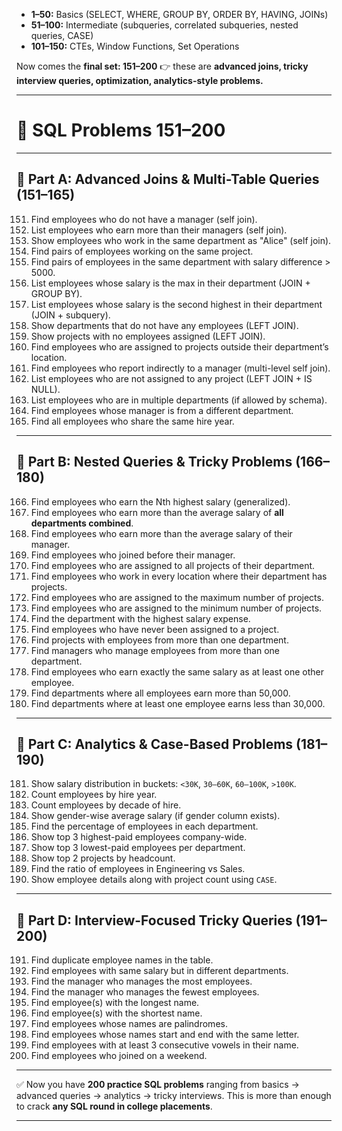 
* **1–50:** Basics (SELECT, WHERE, GROUP BY, ORDER BY, HAVING, JOINs)
* **51–100:** Intermediate (subqueries, correlated subqueries, nested queries, CASE)
* **101–150:** CTEs, Window Functions, Set Operations

Now comes the **final set: 151–200** 👉 these are **advanced joins, tricky interview queries, optimization, analytics-style problems.**

---

# 📘 SQL Problems 151–200

---

## 🔹 Part A: Advanced Joins & Multi-Table Queries (151–165)

151. Find employees who do not have a manager (self join).
152. List employees who earn more than their managers (self join).
153. Show employees who work in the same department as "Alice" (self join).
154. Find pairs of employees working on the same project.
155. Find pairs of employees in the same department with salary difference > 5000.
156. List employees whose salary is the max in their department (JOIN + GROUP BY).
157. List employees whose salary is the second highest in their department (JOIN + subquery).
158. Show departments that do not have any employees (LEFT JOIN).
159. Show projects with no employees assigned (LEFT JOIN).
160. Find employees who are assigned to projects outside their department’s location.
161. Find employees who report indirectly to a manager (multi-level self join).
162. List employees who are not assigned to any project (LEFT JOIN + IS NULL).
163. List employees who are in multiple departments (if allowed by schema).
164. Find employees whose manager is from a different department.
165. Find all employees who share the same hire year.

---

## 🔹 Part B: Nested Queries & Tricky Problems (166–180)

166. Find employees who earn the Nth highest salary (generalized).
167. Find employees who earn more than the average salary of **all departments combined**.
168. Find employees who earn more than the average salary of their manager.
169. Find employees who joined before their manager.
170. Find employees who are assigned to all projects of their department.
171. Find employees who work in every location where their department has projects.
172. Find employees who are assigned to the maximum number of projects.
173. Find employees who are assigned to the minimum number of projects.
174. Find the department with the highest salary expense.
175. Find employees who have never been assigned to a project.
176. Find projects with employees from more than one department.
177. Find managers who manage employees from more than one department.
178. Find employees who earn exactly the same salary as at least one other employee.
179. Find departments where all employees earn more than 50,000.
180. Find departments where at least one employee earns less than 30,000.

---

## 🔹 Part C: Analytics & Case-Based Problems (181–190)

181. Show salary distribution in buckets: `<30K`, `30–60K`, `60–100K`, `>100K`.
182. Count employees by hire year.
183. Count employees by decade of hire.
184. Show gender-wise average salary (if gender column exists).
185. Find the percentage of employees in each department.
186. Show top 3 highest-paid employees company-wide.
187. Show top 3 lowest-paid employees per department.
188. Show top 2 projects by headcount.
189. Find the ratio of employees in Engineering vs Sales.
190. Show employee details along with project count using `CASE`.

---

## 🔹 Part D: Interview-Focused Tricky Queries (191–200)

191. Find duplicate employee names in the table.
192. Find employees with same salary but in different departments.
193. Find the manager who manages the most employees.
194. Find the manager who manages the fewest employees.
195. Find employee(s) with the longest name.
196. Find employee(s) with the shortest name.
197. Find employees whose names are palindromes.
198. Find employees whose names start and end with the same letter.
199. Find employees with at least 3 consecutive vowels in their name.
200. Find employees who joined on a weekend.

---

✅ Now you have **200 practice SQL problems** ranging from basics → advanced queries → analytics → tricky interviews.
This is more than enough to crack **any SQL round in college placements**.

---

